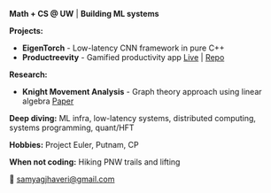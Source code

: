 **Math + CS @ UW** | **Building ML systems**

**Projects:**
- **EigenTorch** - Low-latency CNN framework in pure C++
- **Productreevity** - Gamified productivity app [Live](https://productreevity.vercel.app/) | [Repo](https://github.com/SamyagJ/Productreevity)

**Research:**
- **Knight Movement Analysis** - Graph theory approach using linear algebra [Paper](https://github.com/SamyagJ/ResearchPapers/blob/main/Linear%20Algebra%20Paper.pdf)

**Deep diving:** ML infra, low-latency systems, distributed computing, systems programming, quant/HFT

**Hobbies:** Project Euler, Putnam, CP

**When not coding:** Hiking PNW trails and lifting

📧 samyagjhaveri@gmail.com
